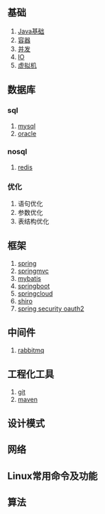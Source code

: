 ## 基础
  1. [Java基础](https://github.com/liujingfu/Notes/blob/master/notes/spring.md)
  2. [容器](https://github.com/liujingfu/Notes/blob/master/notes/spring.md)
  3. [并发](https://github.com/liujingfu/Notes/blob/master/notes/spring.md)
  4. [IO](https://github.com/liujingfu/Notes/blob/master/notes/spring.md)
  5. [虚拟机](https://github.com/liujingfu/Notes/blob/master/notes/spring.md)
## 数据库
   ### sql
   1. [mysql](https://github.com/liujingfu/Notes/blob/master/notes/spring.md)
   2. [oracle](https://github.com/liujingfu/Notes/blob/master/notes/spring.md)
   ### nosql
   1. [redis](https://github.com/liujingfu/Notes/blob/master/notes/spring.md)
   ### 优化
   1. 语句优化
   2. 参数优化
   3. 表结构优化
## 框架
  1. [spring](https://github.com/liujingfu/Notes/blob/master/notes/spring.md)
  2. [springmvc](https://github.com/liujingfu/Notes/blob/master/notes/spring.md)
  3. [mybatis](https://github.com/liujingfu/Notes/blob/master/notes/spring.md)
  4. [springboot](https://github.com/liujingfu/Notes/blob/master/notes/spring.md)
  5. [springcloud](https://github.com/liujingfu/Notes/blob/master/notes/spring.md)
  6. [shiro](https://github.com/liujingfu/Notes/blob/master/notes/spring.md)
  7. [spring security oauth2](https://github.com/liujingfu/Notes/blob/master/notes/spring.md)
## 中间件
  1. [rabbitmq](https://github.com/liujingfu/Notes/blob/master/notes/spring.md)
## 工程化工具
  1. [git](https://github.com/liujingfu/Notes/blob/master/notes/spring.md)
  2. [maven](https://github.com/liujingfu/Notes/blob/master/notes/spring.md)
## 设计模式
## 网络
## Linux常用命令及功能
## 算法

